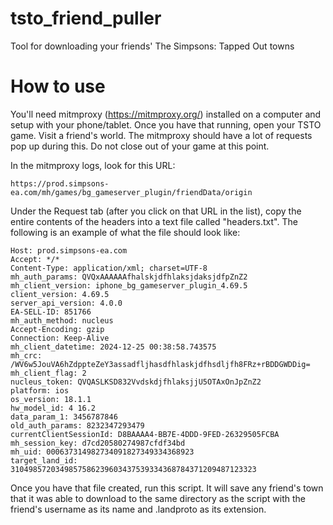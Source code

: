 # tsto_friend_puller
Tool for downloading your friends' The Simpsons: Tapped Out towns


# How to use

You'll need mitmproxy (https://mitmproxy.org/) installed on a computer and setup with your phone/tablet. Once you have that running, open your TSTO game.  Visit a friend's world. The mitmproxy should have a lot of requests pop up during this. Do not close out of your game at this point. 

In the mitmproxy logs, look for this URL:
  

    https://prod.simpsons-ea.com/mh/games/bg_gameserver_plugin/friendData/origin

     
      
Under the Request tab (after you click on that URL in the list), copy the entire
contents of the headers into a text file called "headers.txt". The following is
an example of what the file should look like:
  

    Host: prod.simpsons-ea.com
    Accept: */*
    Content-Type: application/xml; charset=UTF-8
    mh_auth_params: QVQxAAAAAAfhalskjdfhlaksjdaksjdfpZnZ2
    mh_client_version: iphone_bg_gameserver_plugin_4.69.5
    client_version: 4.69.5
    server_api_version: 4.0.0
    EA-SELL-ID: 851766
    mh_auth_method: nucleus
    Accept-Encoding: gzip
    Connection: Keep-Alive
    mh_client_datetime: 2024-12-25 00:38:58.743575
    mh_crc: /WV6w5JouVA6hZdppteZeY3assadfljhasdfhlaskjdfhsdljfh8FRz+rBDDGWDDig=
    mh_client_flag: 2
    nucleus_token: QVQASLKSD832VvdskdjfhlaksjjU5OTAxOnJpZnZ2
    platform: ios
    os_version: 18.1.1
    hw_model_id: 4 16.2
    data_param_1: 3456787846
    old_auth_params: 8232347293479
    currentClientSessionId: D8BAAAA4-BB7E-4DDD-9FED-26329505FCBA
    mh_session_key: d7cd20580274987cfdf34bd
    mh_uid: 000637314982734091827349334368923
    target_land_id: 3104985720349857586239603437539334368784371209487123323

Once you have that file created, run this script. It will save any friend's town that it was able to download to the same directory as the script with the friend's username as its name and .landproto as its extension.
